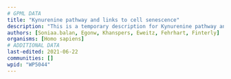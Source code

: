 ```yaml
---
# GPML DATA
title: "Kynurenine pathway and links to cell senescence"
description: "This is a temporary description for Kynurenine pathway and links to cell senescence"
authors: [Soniaa.balan, Egonw, Khanspers, Eweitz, Fehrhart, Finterly]
organisms: [Homo sapiens]
# ADDITIONAL DATA
last-edited: 2021-06-22
communities: []
wpid: "WP5044"
---
```

